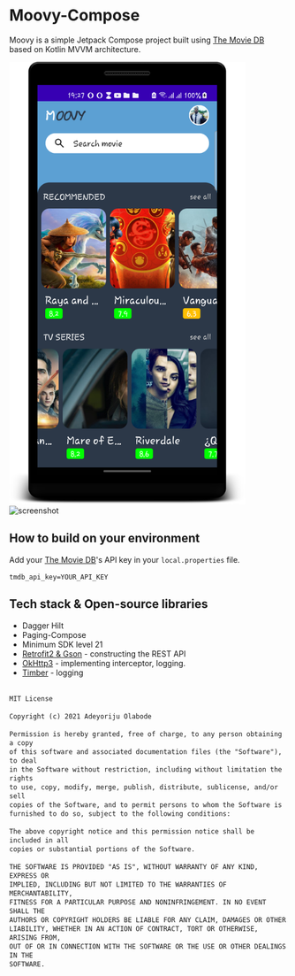 # Moovy-Compose
Moovy is a simple Jetpack Compose project built using [The Movie DB](https://www.themoviedb.org) based on Kotlin MVVM architecture.
<br>

<div class="row">
<img src="screens/home.png" height="800" alt="screenshot"/>
<img src="https://user-images.githubusercontent.com/34584911/121948802-8f280b80-cd0c-11eb-857d-03fdd771fccd.gif" height="800" alt="screenshot"/>
 </div>




## How to build on your environment
Add your [The Movie DB](https://www.themoviedb.org)'s API key in your `local.properties` file.

```
tmdb_api_key=YOUR_API_KEY
```

## Tech stack & Open-source libraries
- Dagger Hilt
- Paging-Compose
- Minimum SDK level 21
- [Retrofit2 & Gson](https://github.com/square/retrofit) - constructing the REST API
- [OkHttp3](https://github.com/square/okhttp) - implementing interceptor, logging.
- [Timber](https://github.com/JakeWharton/timber) - logging



```

MIT License

Copyright (c) 2021 Adeyoriju Olabode

Permission is hereby granted, free of charge, to any person obtaining a copy
of this software and associated documentation files (the "Software"), to deal
in the Software without restriction, including without limitation the rights
to use, copy, modify, merge, publish, distribute, sublicense, and/or sell
copies of the Software, and to permit persons to whom the Software is
furnished to do so, subject to the following conditions:

The above copyright notice and this permission notice shall be included in all
copies or substantial portions of the Software.

THE SOFTWARE IS PROVIDED "AS IS", WITHOUT WARRANTY OF ANY KIND, EXPRESS OR
IMPLIED, INCLUDING BUT NOT LIMITED TO THE WARRANTIES OF MERCHANTABILITY,
FITNESS FOR A PARTICULAR PURPOSE AND NONINFRINGEMENT. IN NO EVENT SHALL THE
AUTHORS OR COPYRIGHT HOLDERS BE LIABLE FOR ANY CLAIM, DAMAGES OR OTHER
LIABILITY, WHETHER IN AN ACTION OF CONTRACT, TORT OR OTHERWISE, ARISING FROM,
OUT OF OR IN CONNECTION WITH THE SOFTWARE OR THE USE OR OTHER DEALINGS IN THE
SOFTWARE.
```
